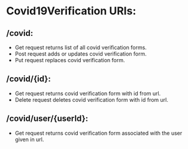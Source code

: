 # Covid19Verification URIs:

## /covid:
- Get request returns list of all covid verification forms.
- Post request adds or updates covid verification form.
- Put request replaces covid verification form. 

## /covid/{id}:
- Get request returns covid verification form with id from url. 
- Delete request deletes covid verification form with id from url. 

## /covid/user/{userId}:
- Get request returns covid verification form associated with the user given in url. 
